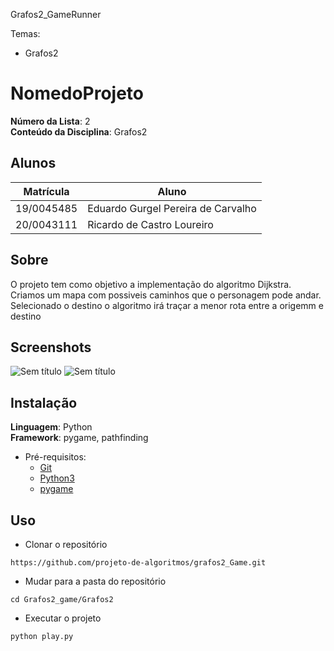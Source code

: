 Grafos2_GameRunner

Temas:
 - Grafos2
 

# NomedoProjeto

**Número da Lista**: 2<br>
**Conteúdo da Disciplina**: Grafos2<br>

## Alunos
|Matrícula | Aluno |
| -- | -- |
| 19/0045485  |  Eduardo Gurgel Pereira de Carvalho |
| 20/0043111  | Ricardo de Castro Loureiro |

## Sobre 
O projeto tem como objetivo a implementação do algoritmo Dijkstra. Criamos um mapa com possiveis caminhos que o personagem pode andar. Selecionado o destino o algoritmo irá traçar a menor rota entre a origemm e destino

## Screenshots
![Sem título](https://user-images.githubusercontent.com/83254747/155052510-bd390d07-b9ae-4b3b-a2ae-fc4f9c6fd762.png)
![Sem título](https://user-images.githubusercontent.com/83254747/155052558-d83e5010-80e5-42e5-ae73-0f9b49a0eafa.png)


## Instalação 
**Linguagem**: Python<br>
**Framework**: pygame, pathfinding<br>

* Pré-requisitos:
  * [Git](https://git-scm.com/)
  * [Python3](https://www.python.org/)
  * [pygame](https://www.pygame.org/news)

## Uso 

 * Clonar o repositório
  ```
  https://github.com/projeto-de-algoritmos/grafos2_Game.git
  ```
  
  * Mudar para a pasta do repositório
  ```
  cd Grafos2_game/Grafos2
  ```
  
 * Executar o projeto
  ```
  python play.py
  ```
